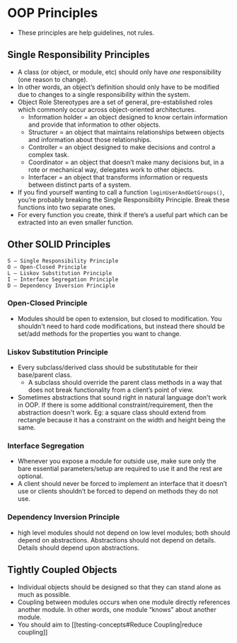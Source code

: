 # OOP Principles
- These principles are help guidelines, not rules.

## Single Responsibility Principles
- A class (or object, or module, etc) should only have _one_ responsibility (one reason to change). 
- In other words, an object’s definition should only have to be modified due to changes to a single responsibility within the system.
- Object Role Stereotypes are a set of general, pre-established roles which commonly occur across object-oriented architectures. 
  - Information holder = an object designed to know certain information and provide that information to other objects.
  - Structurer = an object that maintains relationships between objects and information about those relationships.
  - Controller =  an object designed to make decisions and control a complex task.
  - Coordinator = an object that doesn’t make many decisions but, in a rote or mechanical way, delegates work to other objects.
  - Interfacer = an object that transforms information or requests between distinct parts of a system.
- If you find yourself wanting to call a function `loginUserAndGetGroups()`, you’re probably breaking the Single Responsibility Principle. Break these functions into two separate ones.
- For every function you create, think if there’s a useful part which can be extracted into an even smaller function.
## Other SOLID Principles

    S – Single Responsibility Principle
    O – Open-Closed Principle
    L – Liskov Substitution Principle
    I – Interface Segregation Principle
    D – Dependency Inversion Principle

### Open-Closed Principle
- Modules should be open to extension, but closed to modification. You shouldn't need to hard code modifications, but instead there should be set/add methods for the properties you want to change. 

### Liskov Substitution Principle
- Every subclass/derived class should be substitutable for their base/parent class.
  - A subclass should override the parent class methods in a way that does not break functionality from a client’s point of view.
- Sometimes abstractions that sound right in natural language don't work in OOP. If there is some additional constraint/requirement, then the abstraction doesn't work. Eg: a square class should extend from rectangle because it has a constraint on the width and height being the same.

### Interface Segregation
- Whenever you expose a module for outside use, make sure only the bare essential parameters/setup are required to use it and the rest are optional.
- A client should never be forced to implement an interface that it doesn’t use or clients shouldn’t be forced to depend on methods they do not use.

### Dependency Inversion Principle
- high level modules should not depend on low level modules; both should depend on abstractions. Abstractions should not depend on details.  Details should depend upon abstractions. 

## Tightly Coupled Objects
- Individual objects should be designed so that they can stand alone as much as possible. 
- Coupling between modules occurs when one module directly references another module. In other words, one module “knows” about another module.
- You should aim to [[testing-concepts#Reduce Coupling|reduce coupling]] 